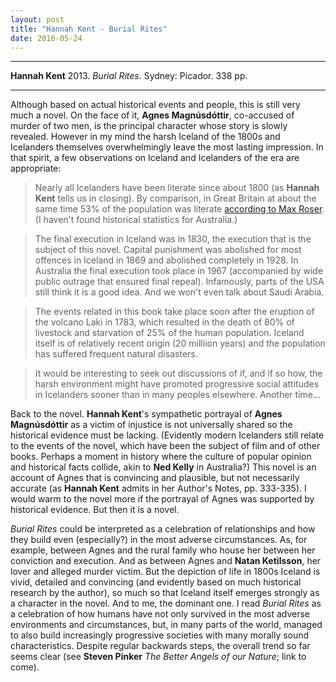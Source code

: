 ```yaml
---
layout: post
title: "Hannah Kent - Burial Rites"
date: 2016-05-24
---
```



***
<b>Hannah Kent</b> 2013. _Burial Rites_.  Sydney: Picador. 338 pp.

***

Although based on actual historical events and people, this is still very much a novel.  On the face of it, **Agnes Magnúsdóttir**, co-accused of murder of two men, is the principal character whose story is slowly revealed.  However in my mind the harsh Iceland of the 1800s and Icelanders themselves overwhelmingly leave the most lasting impression.   In that spirit, a few observations on Iceland and Icelanders of the era are appropriate:

>Nearly all Icelanders have been literate since about 1800 (as <b>Hannah Kent</b> tells us in closing). By comparison, in Great Britain at about the same time 53% of the population was literate <A href="https://ourworldindata.org/literacy/">according to Max Roser</A>. (I haven't found historical statistics for Australia.)

>The final execution in Iceland was in 1830, the execution that is the subject of this novel. Capital punishment was abolished for most offences in Iceland in 1869 and abolished completely in 1928.  In Australia the final execution took place in 1967 (accompanied by wide public outrage that ensured final repeal). Infamously, parts of the USA still think it is a good idea.  And we won't even talk about Saudi Arabia.

>The events related in this book take place soon after the eruption of the volcano Laki in 1783, which resulted in the death of 80% of livestock and starvation of 25% of the human population.  Iceland itself is of relatively recent origin (20 milliion years) and the population has suffered frequent natural disasters. 

>It would be interesting to seek out discussions of if, and if so how, the harsh environment might have promoted progressive social attitudes in Icelanders sooner than in many peoples elsewhere.  Another time... 

Back to the novel. **Hannah Kent**'s sympathetic portrayal of **Agnes Magnúsdóttir** as a victim of injustice is not universally shared so the historical evidence must be lacking. (Evidently modern Icelanders still relate to the events of the novel, which have been the subject of film and of other books.  Perhaps a moment in history where the culture of popular opinion and historical facts collide, akin to **Ned Kelly** in Australia?)  This novel is an account of Agnes that is convincing and plausible, but not necessarily accurate (as **Hannah Kent** admits in her Author's Notes, pp. 333-335). I  would warm to the novel more if the portrayal of Agnes was supported by historical evidence.  But then it is a novel.

_Burial Rites_ could be interpreted as a celebration of relationships and how they build even (especially?) in the most adverse circumstances.  As, for example, between Agnes and the rural family who house her between her conviction and execution.  And as between Agnes and **Natan Ketilsson**, her lover and alleged murder victim.  But the depiction of life in 1800s Iceland is vivid, detailed and convincing (and evidently based on much historical research by the author), so much so that Iceland itself emerges strongly as a character in the novel.  And to me, the dominant one.  I read _Burial Rites_ as a celebration of how humans have not only survived in the most adverse environments and circumstances, but, in many parts of the world, managed to also build increasingly progressive societies with many morally sound characteristics.  Despite regular backwards steps, the overall trend so far seems clear (see **Steven Pinker** _The Better Angels of our Nature_; link to come). 




